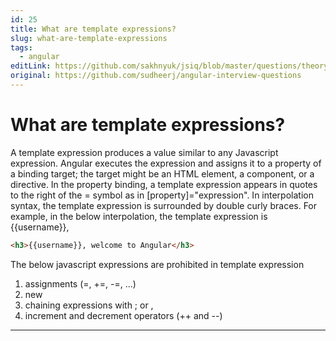 ```yaml
---
id: 25
title: What are template expressions?
slug: what-are-template-expressions
tags:
  - angular
editLink: https://github.com/sakhnyuk/jsiq/blob/master/questions/theory/angular/25.md
original: https://github.com/sudheerj/angular-interview-questions
---
```


# What are template expressions?

A template expression produces a value similar to any Javascript expression. Angular executes the expression and assigns it to a property of a binding target; the target might be an HTML element, a component, or a directive. In the property binding, a template expression appears in quotes to the right of the = symbol as in [property]="expression". In interpolation syntax, the template expression is surrounded by double curly braces. For example, in the below interpolation, the template expression is {{username}},

```html
<h3>{{username}}, welcome to Angular</h3>
```

The below javascript expressions are prohibited in template expression

1. assignments (=, +=, -=, ...)
2. new
3. chaining expressions with ; or ,
4. increment and decrement operators (++ and --)

---